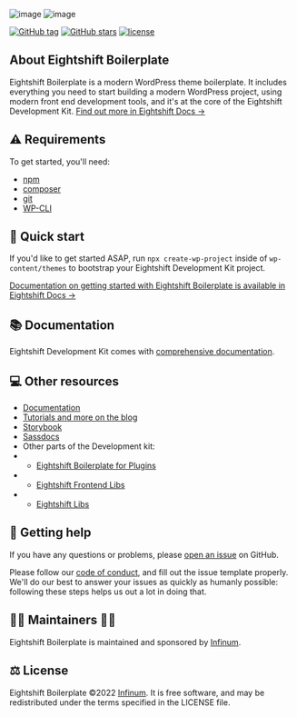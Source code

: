 ![image](https://user-images.githubusercontent.com/77000136/146528030-85b58bfe-6760-4f69-b6cd-66d97d85ae3b.png#gh-light-mode-only)
![image](https://user-images.githubusercontent.com/77000136/146528107-accb79b8-ba72-4a71-bf77-e58bfb842576.png#gh-dark-mode-only)

[![GitHub tag](https://img.shields.io/github/tag/infinum/eightshift-boilerplate.svg?style=for-the-badge)](https://github.com/infinum/eightshift-boilerplate)
[![GitHub stars](https://img.shields.io/github/stars/infinum/eightshift-boilerplate.svg?style=for-the-badge&label=Stars)](https://github.com/infinum/eightshift-boilerplate/)
[![license](https://img.shields.io/github/license/infinum/eightshift-boilerplate.svg?style=for-the-badge)](https://github.com/infinum/eightshift-boilerplate)

## About Eightshift Boilerplate

Eightshift Boilerplate is a modern WordPress theme boilerplate. It includes everything you need to start building a modern WordPress project, using modern front end development tools, and it's at the core of the Eightshift Development Kit. [Find out more in Eightshift Docs &rarr;](https://infinum.github.io/eightshift-docs/)

## ⚠️ Requirements
To get started, you'll need:

* [npm](https://www.npmjs.com/)
* [composer](https://getcomposer.org/)
* [git](https://git-scm.com/)
* [WP-CLI](https://wp-cli.org/)

## 🏁 Quick start

If you'd like to get started ASAP, run `npx create-wp-project` inside of `wp-content/themes` to bootstrap your Eightshift Development Kit project.

[Documentation on getting started with Eightshift Boilerplate is available in Eightshift Docs &rarr;](https://infinum.github.io/eightshift-docs/docs/theme/)

## 📚 Documentation

Eightshift Development Kit comes with [comprehensive documentation](https://infinum.github.io/eightshift-docs).

## 💻 Other resources

* [Documentation](https://infinum.github.io/eightshift-docs/)
* [Tutorials and more on the blog](https://infinum.github.io/eightshift-docs/blog)
* [Storybook](https://infinum.github.io/eightshift-docs/storybook/)
* [Sassdocs](https://infinum.github.io/eightshift-docs/showcase)
* Other parts of the Development kit:
* * [Eightshift Boilerplate for Plugins](https://github.com/infinum/eightshift-boilerplate-plugin)
* * [Eightshift Frontend Libs](https://github.com/infinum/eightshift-frontend-libs)
* * [Eightshift Libs](https://github.com/infinum/eightshift-libs)

## 🛟 Getting help

If you have any questions or problems, please [open an issue](https://github.com/infinum/eightshift-boilerplate/issues) on GitHub. 

Please follow our [code of conduct](https://github.com/infinum/eightshift-boilerplate/blob/develop/CODE_OF_CONDUCT.md), and fill out the issue template properly. We'll do our best to answer your issues as quickly as humanly possible: following these steps helps us out a lot in doing that.

## 👩‍💻 Maintainers 🧑‍💻 
Eightshift Boilerplate is maintained and sponsored by [Infinum](https://infinum.com).

## ⚖️ License
Eightshift Boilerplate &copy;2022 [Infinum](https://infinum.com). It is free software, and may be redistributed under the terms specified in the LICENSE file.
